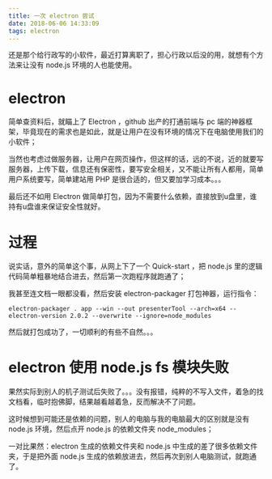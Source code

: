 ```yaml
---
title: 一次 electron 尝试
date: 2018-06-06 14:33:09
tags: electron
---
```


还是那个给行政写的小软件，最近打算离职了，担心行政以后没的用，就想有个方法来让没有 node.js 环境的人也能使用。

# electron

简单查资料后，就瞄上了 Electron ，github 出产的打通前端与 pc 端的神器框架，毕竟现在的需求也是如此，就是让用户在没有环境的情况下在电脑使用我们的小软件；

当然也考虑过做服务器，让用户在网页操作，但这样的话，远的不说，近的就要写服务器，上传下载，信息还有保密性，要写安全相关，又不能让所有人都用，简单用户系统要写，简单建站用 PHP 是很合适的，但又要加学习成本。。。

最后还不如用 Electron 做简单打包，因为不需要什么依赖，直接放到u盘里，谁持有u盘谁来保证安全性就好。

# 过程

说实话，意外的简单这个事，从网上下了一个 Quick-start ，把 node.js 里的逻辑代码简单粗暴地结合进去，然后第一次跑程序就跑通了；

我甚至连文档一眼都没看，然后安装 electron-packager 打包神器，运行指令：

```
electron-packager . app --win --out presenterTool --arch=x64 --electron-version 2.0.2 --overwrite --ignore=node_modules
```

然后就打包成功了，一切顺利的有些不自然。。。

# electron 使用 node.js fs 模块失败

果然实际到别人的机子测试后失败了。。。没有报错，纯粹的不写入文件，着急的找文档看，临时抱佛脚，结果越看越着急，反而解决不了问题。

这时候想到可能还是依赖的问题，别人的电脑与我的电脑最大的区别就是没有 node.js 环境，然后点开 node.js 的依赖文件夹 node_modules；

一对比果然：electron 生成的依赖文件夹和 node.js 中生成的差了很多依赖文件夹，于是把外面 node.js 生成的依赖放进去，然后再次到别人电脑测试，就跑通了。
